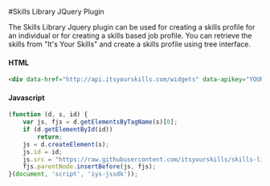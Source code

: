 #Skills Library JQuery Plugin

The Skills Library Jquery plugin can be used for creating a skills profile for an individual or for creating a skills based job profile. You can retrieve the skills from "It's Your Skills" and create a skills profile using tree interface.

#### HTML
``` html
<div data-href="http://api.itsyourskills.com/widgets" data-apikey="YOUR_MASHAPE_KEY"></div>
```

#### Javascript
``` Javascript
(function (d, s, id) {
    var js, fjs = d.getElementsByTagName(s)[0];
    if (d.getElementById(id))
        return;
    js = d.createElement(s);
    js.id = id;
    js.src = "https://raw.githubusercontent.com/itsyourskills/skills-library-plugin/master/widgets.min.js";
    fjs.parentNode.insertBefore(js, fjs);
}(document, 'script', 'iys-jssdk'));
```
